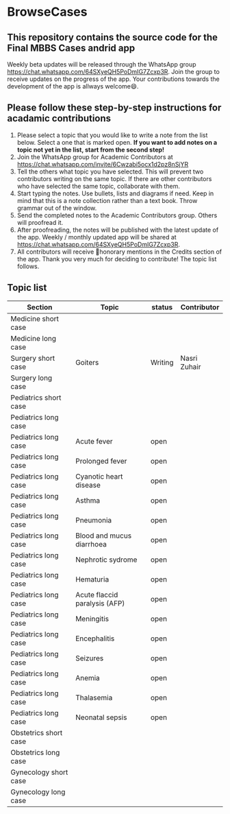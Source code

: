 # BrowseCases
This repository contains the source code for the Final MBBS Cases andrid app
-
Weekly beta updates will be released through the WhatsApp group https://chat.whatsapp.com/64SXyeQH5PoDmIG7Zcxp3R.
Join the group to receive updates on the progress of the app.
Your contributions towards the development of the app is allways welcome:smile:.

Please follow these step-by-step instructions for acadamic contributions
-
1.	Please select a topic that you would like to write a note from the list below. Select a one that is marked open. **If you want to add notes on a topic not yet in the list, start from the second step!**
2.	Join the WhatsApp group for Academic Contributors at https://chat.whatsapp.com/invite/6Cwzabi5ocx1d2pz8nSjYR 
3.	Tell the others what topic you have selected. This will prevent two contributors writing on the same topic. If there are other contributors who have selected the same topic, collaborate with them.
4.	Start typing the notes. Use bullets, lists and diagrams if need. Keep in mind that this is a note collection rather than a text book. Throw grammar out of the window.
5.	Send the completed notes to the Academic Contributors group. Others will proofread it.
6.	After proofreading, the notes will be published with the latest update of the app. Weekly / monthly updated app will be shared at https://chat.whatsapp.com/64SXyeQH5PoDmIG7Zcxp3R. 
7.	All contributors will receive :crown:honorary mentions in the Credits section of the app.
Thank you very much for deciding to contribute! The topic list follows.

Topic list
-
Section | Topic | status |Contributor
------------ | ------------- |  ------------- | ----------
Medicine short case |   | 
Medicine long case |   |
Surgery short case | Goiters  | Writing | Nasri Zuhair
Surgery long case |   |
Pediatrics short case |   |
Pediatrics long case |   |
Pediatrics long case | Acute fever |  open
Pediatrics long case | Prolonged fever | open
Pediatrics long case | Cyanotic heart disease |open
Pediatrics long case | Asthma |open
Pediatrics long case | Pneumonia |open
Pediatrics long case | Blood and mucus diarrhoea |open
Pediatrics long case | Nephrotic sydrome |open
Pediatrics long case | Hematuria |open
Pediatrics long case | Acute flaccid paralysis (AFP) |open
Pediatrics long case | Meningitis |open
Pediatrics long case | Encephalitis |open
Pediatrics long case | Seizures |open
Pediatrics long case | Anemia |open
Pediatrics long case | Thalasemia |open
Pediatrics long case | Neonatal sepsis |open
Obstetrics short case |   | 
Obstetrics long case |   |
Gynecology short case |   |
Gynecology long case |  |
